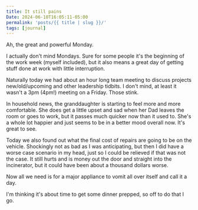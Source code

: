 ```yaml
---
title: It still pains
Date: 2024-06-10T16:05:11-05:00
permalink: 'posts/{{ title | slug }}/'
tags: [journal]
---
```

Ah, the great and powerful Monday.

I actually don't mind Mondays. Sure for some people it's the beginning of the work week (myself included), but it also means a great day of getting stuff done at work with little interruption.

Naturally today we had about an hour long team meeting to discuss projects new/old/upcoming and other leadership tidbits. I don't mind, at least it wasn't a 3pm (4pm!) meeting on a Friday. Those stink.

In household news, the granddaughter is starting to feel more and more comfortable. She does get a little upset and sad when her Dad leaves the room or goes to work, but it passes much quicker now than it used to. She's a whole lot happier and just seems to be in a better mood overall now. It's great to see.

Today we also found out what the final cost of repairs are going to be on the vehicle. Shockingly not as bad as I was anticipating, but then I did have a worse case scenario in my head, just so I could be relieved if that was not the case. It still hurts and is money out the door and straight into the incinerator, but it could have been about a thousand dollars worse.

Now all we need is for a major appliance to vomit all over itself and call it a day.

I'm thinking it's about time to get some dinner prepped, so off to do that I go.